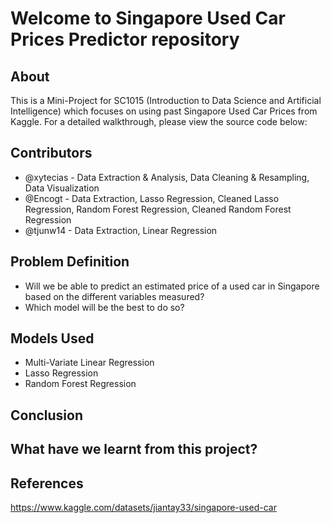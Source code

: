 # Welcome to Singapore Used Car Prices Predictor repository
## About
This is a Mini-Project for SC1015 (Introduction to Data Science and Artificial Intelligence) which focuses on using past Singapore Used Car Prices from Kaggle. For a detailed walkthrough, please view the source code below:

## Contributors
- @xytecias - Data Extraction & Analysis, Data Cleaning & Resampling, Data Visualization
- @Encogt - Data Extraction, Lasso Regression, Cleaned Lasso Regression, Random Forest Regression, Cleaned Random Forest Regression
- @tjunw14 - Data Extraction, Linear Regression
  
## Problem Definition
- Will we be able to predict an estimated price of a used car in Singapore based on the different variables measured?
- Which model will be the best to do so?
  
## Models Used
- Multi-Variate Linear Regression
- Lasso Regression
- Random Forest Regression

## Conclusion

## What have we learnt from this project?
## References 
https://www.kaggle.com/datasets/jiantay33/singapore-used-car
